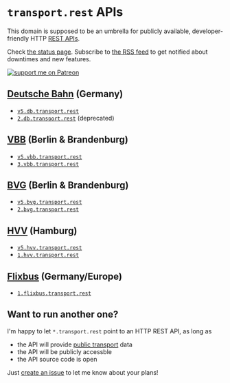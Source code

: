 # `transport.rest` APIs

This domain is supposed to be an umbrella for publicly available, developer-friendly HTTP [REST APIs](https://en.wikipedia.org/wiki/Representational_state_transfer).

Check [the status page](https://status.transport.rest). Subscribe to [the RSS feed](feed.xml) to get notified about downtimes and new features.

[![support me on Patreon](https://img.shields.io/badge/support%20me-on%20patreon-fa7664.svg)](https://patreon.com/derhuerst)

## [Deutsche Bahn](https://en.wikipedia.org/wiki/Deutsche_Bahn) (Germany)

- [`v5.db.transport.rest`](https://v5.db.transport.rest/)
- [`2.db.transport.rest`](https://github.com/derhuerst/db-rest/blob/2/docs/index.md) (deprecated)

## [VBB](https://en.wikipedia.org/wiki/Verkehrsverbund_Berlin-Brandenburg) (Berlin & Brandenburg)

- [`v5.vbb.transport.rest`](https://v5.vbb.transport.rest/)
- [`3.vbb.transport.rest`](https://3.vbb.transport.rest/)

## [BVG](https://en.wikipedia.org/wiki/Berliner_Verkehrsbetriebe) (Berlin & Brandenburg)

- [`v5.bvg.transport.rest`](https://v5.bvg.transport.rest/)
- [`2.bvg.transport.rest`](https://2.bvg.transport.rest/)

## [HVV](https://en.wikipedia.org/wiki/Hamburger_Verkehrsverbund) (Hamburg)

- [`v5.hvv.transport.rest`](https://v5.hvv.transport.rest/)
- [`1.hvv.transport.rest`](https://1.hvv.transport.rest/)

## [Flixbus](https://en.wikipedia.org/wiki/Flixbus) (Germany/Europe)

- [`1.flixbus.transport.rest`](https://github.com/juliuste/meinfernbus-rest/blob/v1/readme.md)

## Want to run another one?

I'm happy to let `*.transport.rest` point to an HTTP REST API, as long as

- the API will provide [public transport](https://en.wikipedia.org/wiki/Public_transport) data
- the API will be publicly accessble
- the API source code is open

Just [create an issue](https://github.com/derhuerst/transport.rest/issues/new) to let me know about your plans!
